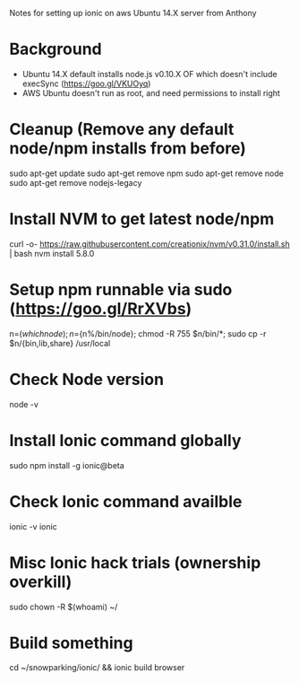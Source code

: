 Notes for setting up ionic on aws Ubuntu 14.X server from Anthony

# Background
* Ubuntu 14.X default installs node.js v0.10.X OF which doesn't include execSync (https://goo.gl/VKUOyq)
* AWS Ubuntu doesn't run as root, and need permissions to install right

# Cleanup (Remove any default node/npm installs from before)
sudo apt-get update
sudo apt-get remove npm
sudo apt-get remove node
sudo apt-get remove nodejs-legacy

# Install NVM to get latest node/npm
curl -o- https://raw.githubusercontent.com/creationix/nvm/v0.31.0/install.sh | bash
nvm install 5.8.0

# Setup npm runnable via sudo (https://goo.gl/RrXVbs)
n=$(which node);n=${n%/bin/node}; chmod -R 755 $n/bin/*; sudo cp -r $n/{bin,lib,share} /usr/local

# Check Node version
node -v

# Install Ionic command globally
sudo npm install -g ionic@beta

# Check Ionic command availble
ionic -v
ionic

# Misc Ionic hack trials (ownership overkill)
sudo chown -R $(whoami) ~/

# Build something
cd ~/snowparking/ionic/ && ionic build browser
